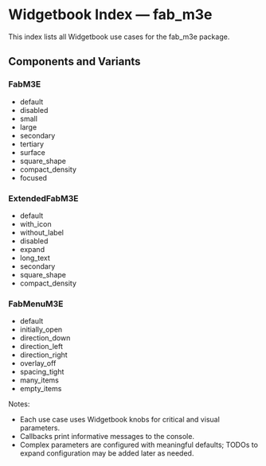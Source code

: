 # Widgetbook Index — fab_m3e

This index lists all Widgetbook use cases for the fab_m3e package.

## Components and Variants

### FabM3E
- default
- disabled
- small
- large
- secondary
- tertiary
- surface
- square_shape
- compact_density
- focused

### ExtendedFabM3E
- default
- with_icon
- without_label
- disabled
- expand
- long_text
- secondary
- square_shape
- compact_density

### FabMenuM3E
- default
- initially_open
- direction_down
- direction_left
- direction_right
- overlay_off
- spacing_tight
- many_items
- empty_items

Notes:
- Each use case uses Widgetbook knobs for critical and visual parameters.
- Callbacks print informative messages to the console.
- Complex parameters are configured with meaningful defaults; TODOs to expand configuration may be added later as needed.

